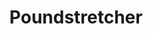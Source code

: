 ---
title: "Poundstretcher"
url: /birmingham/poundstretcher-alcester-road-south/
shop: variety store
---